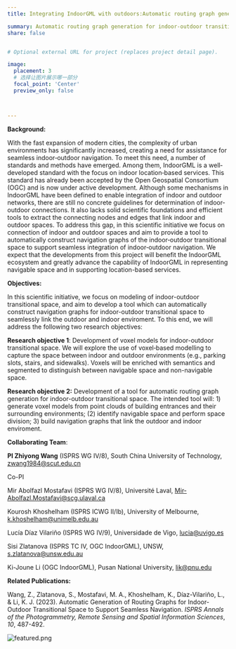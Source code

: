 ```yaml
---
title: Integrating IndoorGML with outdoors:Automatic routing graph generation for indoor‐outdoor transitional space for seamless navigation

summary: Automatic routing graph generation for indoor‐outdoor transitional space for seamless navigation This project is funded by ISRPS https://www.isprs.org/society/si/default.aspx
share: false


# Optional external URL for project (replaces project detail page).

image:
  placement: 3
  # 选择让图片展示哪一部分
  focal_point: 'Center'  
  preview_only: false



---
```


**Background:**

With the fast expansion of modern cities, the complexity of urban environments has significantly increased, creating a need for assistance for seamless indoor‐outdoor navigation. To meet this need, a number of standards and methods have emerged. Among them, IndoorGML is a well‐developed standard with the focus on indoor location‐based services. This standard has already been accepted by the Open Geospatial Consortium (OGC) and is now under active development. Although some mechanisms in IndoorGML have been defined to enable integration of indoor and outdoor networks, there are still no concrete guidelines for determination of indoor‐outdoor connections. It also lacks solid scientific foundations and efficient tools to extract the connecting nodes and edges that link indoor and outdoor spaces. To address this gap, in this scientific initiative we focus on connection of indoor and outdoor spaces and aim to provide a tool to automatically construct navigation graphs of the indoor‐outdoor transitional space to support seamless integration of indoor‐outdoor navigation. We expect that the developments from this project will benefit the IndoorGML ecosystem and greatly advance the capability of IndoorGML in representing navigable space and in supporting location-based services.

 

**Objectives:**

In this scientific initiative, we focus on modeling of indoor-outdoor transitional space, and aim to develop a tool which can automatically construct navigation graphs for indoor-outdoor transitional space to seamlessly link the outdoor and indoor enviroment. To this end, we will address the following two research objectives: 

**Research objective 1**: Development of voxel models for indoor-outdoor transitional space. We will explore the use of voxel‐based modelling to capture the space between indoor and outdoor environments (e.g., parking slots, stairs, and sidewalks). Voxels will be enriched with semantics and segmented to distinguish between navigable space and non-navigable space.

**Research objective 2:** Development of a tool for automatic routing graph generation for indoor-outdoor transitional space. The intended tool will: 1) generate voxel models from point clouds of building entrances and their surrounding environments; (2) identify navigable space and perform space division; 3) build navigation graphs that link the outdoor and indoor enviroment. 

 

 **Collaborating Team**:

 

**PI Zhiyong Wang** (ISPRS WG IV/8), South China University of Technology, zwang1984@scut.edu.cn

Co-PI

Mir Abolfazl Mostafavi (ISPRS WG IV/8), Université Laval, Mir-Abolfazl.Mostafavi@scg.ulaval.ca

Kourosh Khoshelham (ISPRS ICWG II/Ib), University of Melbourne, k.khoshelham@unimelb.edu.au

Lucía Díaz Vilariño (ISPRS WG IV/9), Universidade de Vigo, lucia@uvigo.es

Sisi Zlatanova (ISPRS TC IV, OGC IndoorGML), UNSW, s.zlatanova@unsw.edu.au

Ki-Joune Li (OGC IndoorGML), Pusan National University, lik@pnu.edu


**Related Publications:**

 Wang, Z., Zlatanova, S., Mostafavi, M. A., Khoshelham, K., Díaz-Vilariño, L., & Li, K. J. (2023). Automatic Generation of Routing Graphs for Indoor-Outdoor Transitional Space to Support Seamless Navigation. *ISPRS Annals of the Photogrammetry, Remote Sensing and Spatial Information Sciences*, *10*, 487-492.

 ![featured.png](/project_image/isprs.png)